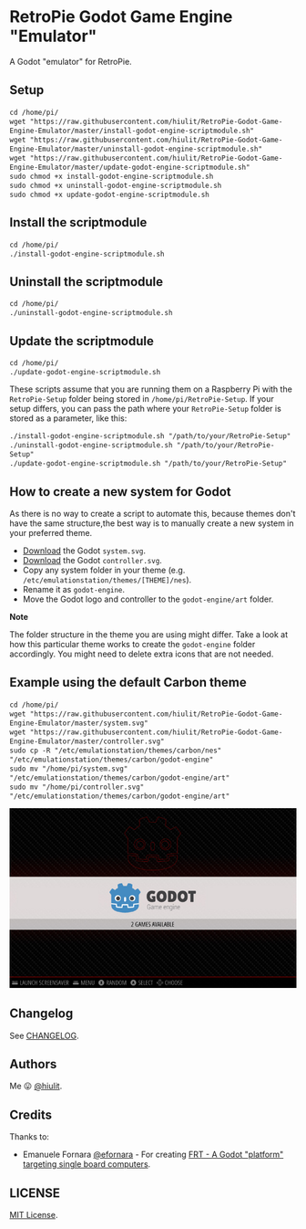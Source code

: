 # RetroPie Godot Game Engine "Emulator"

A Godot "emulator" for RetroPie.

## Setup

```
cd /home/pi/
wget "https://raw.githubusercontent.com/hiulit/RetroPie-Godot-Game-Engine-Emulator/master/install-godot-engine-scriptmodule.sh"
wget "https://raw.githubusercontent.com/hiulit/RetroPie-Godot-Game-Engine-Emulator/master/uninstall-godot-engine-scriptmodule.sh"
wget "https://raw.githubusercontent.com/hiulit/RetroPie-Godot-Game-Engine-Emulator/master/update-godot-engine-scriptmodule.sh"
sudo chmod +x install-godot-engine-scriptmodule.sh
sudo chmod +x uninstall-godot-engine-scriptmodule.sh
sudo chmod +x update-godot-engine-scriptmodule.sh
```

## Install the scriptmodule

```
cd /home/pi/
./install-godot-engine-scriptmodule.sh
```

## Uninstall the scriptmodule

```
cd /home/pi/
./uninstall-godot-engine-scriptmodule.sh
```

## Update the scriptmodule

```
cd /home/pi/
./update-godot-engine-scriptmodule.sh
```

These scripts assume that you are running them on a Raspberry Pi with the `RetroPie-Setup` folder being stored in `/home/pi/RetroPie-Setup`. If your setup differs, you can pass the path where your `RetroPie-Setup` folder is stored as a parameter, like this:


```
./install-godot-engine-scriptmodule.sh "/path/to/your/RetroPie-Setup"
./uninstall-godot-engine-scriptmodule.sh "/path/to/your/RetroPie-Setup"
./update-godot-engine-scriptmodule.sh "/path/to/your/RetroPie-Setup"
```

## How to create a new system for Godot

As there is no way to create a script to automate this, because themes don't have the same structure,the best way is to manually create a new system in your preferred theme.

* [Download](https://raw.githubusercontent.com/hiulit/RetroPie-Godot-Game-Engine-Emulator/master/system.svg) the Godot `system.svg`.
* [Download](https://raw.githubusercontent.com/hiulit/RetroPie-Godot-Game-Engine-Emulator/master/controller.svg) the Godot `controller.svg`.
* Copy any system folder in your theme (e.g. `/etc/emulationstation/themes/[THEME]/nes`).
* Rename it as `godot-engine`.
* Move the Godot logo and controller to the `godot-engine/art` folder.

**Note**

The folder structure in the theme you are using might differ. Take a look at how this particular theme works to create the `godot-engine` folder accordingly. You might need to delete extra icons that are not needed.

## Example using the default Carbon theme

```
cd /home/pi/
wget "https://raw.githubusercontent.com/hiulit/RetroPie-Godot-Game-Engine-Emulator/master/system.svg"
wget "https://raw.githubusercontent.com/hiulit/RetroPie-Godot-Game-Engine-Emulator/master/controller.svg"
sudo cp -R "/etc/emulationstation/themes/carbon/nes" "/etc/emulationstation/themes/carbon/godot-engine"
sudo mv "/home/pi/system.svg" "/etc/emulationstation/themes/carbon/godot-engine/art"
sudo mv "/home/pi/controller.svg" "/etc/emulationstation/themes/carbon/godot-engine/art"
```

![Godot system for RetroPie's Carbon theme](/example-images/godot-engine-carbon-theme.jpg)

## Changelog

See [CHANGELOG](/CHANGELOG.md).

## Authors

Me 😛 [@hiulit](https://github.com/hiulit).


## Credits

Thanks to:

- Emanuele Fornara [@efornara](https://github.com/efornara) - For creating [FRT - A Godot "platform" targeting single board computers](https://github.com/efornara/frt).

## LICENSE

[MIT License](/LICENSE).

